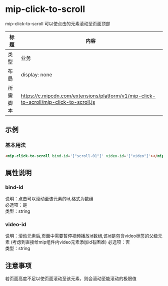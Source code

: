 ﻿# mip-click-to-scroll
mip-click-to-scroll 可以使点击的元素滚动至页面顶部

标题|内容
----|----
类型|业务
布局|display: none
所需脚本|https://c.mipcdn.com/extensions/platform/v1/mip-click-to-scroll/mip-click-to-scroll.js

## 示例

### 基本用法
```html
<mip-click-to-scroll bind-id='["scroll-01"]' video-id='["video"]'></mip-click-to-scroll>
``` 

## 属性说明

### bind-id
说明：点击可以滚动至该元素的id,格式为数组           
必选项：是  
类型：string

### video-id
说明：滚动元素后,页面中需要暂停视频播放id数组,该id是包含video标签的父级元素 (考虑到直接给mip组件内video元素添加id有困难)
必选项：否                               
类型：string


## 注意事项  
若页面高度不足以使页面滚动至该元素，则会滚动至能滚动的极限值
